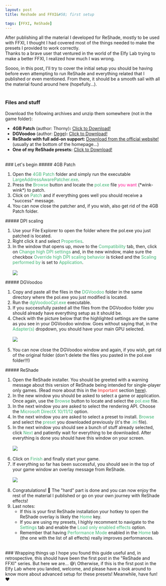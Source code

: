 ```yaml
---
layout: post
title: Reshade and FFXI&#58; first setup

tags: [FFXI, ReShade]
---
```


After publishing all the material I developed for ReShade, mostly to be used with FFXI, I thought I had covered most of the things needed to make the presets I provided to work correctly.\
Thanks to a brave user that ventured in the world of the Elfy Lab trying to make a better FFXI, I realized how much I was wrong.
<br>

Soooo, in this post, I'll try to cover the initial setup you should be having before even attempting to run ReShade and everything related that I published or even mentioned. From there, it should be a smooth sail with all the material found around here (hopefully...).
<br><br>
### Files and stuff
Download the following archives and unzip them somewhere (not in the game folder):
<ul>
	<li><b>4GB Patch</b> (author: Thorny)<b>:</b> <a href="/ElfyLab/downloads/4GB Patch.zip" download>Click to Download!</a></li>
	<li><b>DGVoodoo</b> (author: <a href="http://dege.freeweb.hu/" target="_blank">Dege</a>)<b>:</b> <a href="/ElfyLab/downloads/DGVoodoo.zip" download>Click to Download!</a></li>
	<li><b>ReShade with full add-on support: </b><a href="https://reshade.me/" target="_blank">Download from the official website!</a> (usually at the bottom of the homepage...)</li>
	<li><b>One of my ReShade presets:</b> <a href="/ElfyLab/downloads/FFXI_Reshade3_(by_arielfy).ini" download>Click to Download!</a></li>
</ul>
<br>
### Let's begin
##### 4GB Patch

<ol>
<li>Open the <span style="color:MediumSeaGreen;">4GB Patch</span> folder and simply run the executable <span style="color:MediumSeaGreen;">LargeAddressAwarePatcher.exe</span>.</li>
<li>Press the <span style="color:MediumSeaGreen;">Browse</span> button and locate the <span style="color:MediumSeaGreen;">pol.exe</span> file <span style="color:DeepPink;">you want</span> (&#42;wink-wink&#42;) to patch.</li>
<li>Click on <span style="color:MediumSeaGreen;">Patch</span> and if everything goes well you should receive a "success" message.</li>
<li>You can now close the patcher and, if you wish, also get rid of the 4GB Patch folder.</li>
</ol>
##### DPI scaling
<ol>
<li>Use your File Explorer to open the folder where the pol.exe you just patched is located.</li>
<li>Right click it and select <span style="color:MediumSeaGreen;">Properties</span>.</li>
<li>In the window that opens up, move to the <span style="color:MediumSeaGreen;">Compatibility</span> tab, then, click on <span style="color:MediumSeaGreen;">Change high DPI settings</span> and, in the new window, make sure the checkbox <span style="color:MediumSeaGreen;">Override high DPI scaling behavior</span> is ticked and the <span style="color:MediumSeaGreen;">Scaling performed by</span> is set to <span style="color:MediumSeaGreen;">Application</span>.<br><br></li>
<div class="custom-image-container-centered">
	<img src="/ElfyLab/img/posts/dpisettings.png" style="max-height: 450px;"/>
</div>
</ol>
##### DGVoodoo
<ol>
<li>Copy and paste all the files in the <span style="color:MediumSeaGreen;">DGVoodoo</span> folder in the same directory where the pol.exe you just modified is located.</li>
<li>Run the <span style="color:MediumSeaGreen;">dgVoodooCpl.exe</span> executable.</li>
<li>If you successfully pasted all the files from the DGVoodoo folder you should already have everything setup as it should be.</li>
<li>Check with the picture below that the highlighted settings are the same as you see in your DGVoodoo window. Goes without saying that, in the  <span style="color:MediumSeaGreen;">Adapter(s)</span> dropdown, you should have your main GPU selected.<br><br></li>
<div class="custom-image-container-centered">
	<img src="/ElfyLab/img/posts/dgvoodoo.png" style="max-height: 350px;"/>
</div><br>
<li>You can now close the DGVoodoo window and again, if you wish, get rid of the original folder (don't delete the files you pasted in the pol.exe folder!!!)</li>
</ol>
##### ReShade
<ol>
<li>Open the ReShade installer. You should be greeted with a warning message about this version of ReShade being intended for single-player only games. (Read more about this in the <span style="color:#ee2222;">Important</span> section <a href="https://ariel-logos.github.io/ElfyLab/ffxireshadepreset/" target="_blank">here</a>).</li>
<li>In the new window you should be asked to select a game or application. Once again, use the <span style="color:MediumSeaGreen;">Browse</span> button to locate and select the <span style="color:MediumSeaGreen;">pol.exe</span> file.</li>
<li>In the next window you are asked to select the rendering API. Choose the <span style="color:MediumSeaGreen;">Microsoft DirectX 10/11/12</span> option.</li>
<li>In the next window you are asked to select a preset to install. <span style="color:MediumSeaGreen;">Browse</span> and select the <span style="color:MediumSeaGreen;">preset</span> you downloaded previously (it's the <span style="color:MediumSeaGreen;">.ini</span> file).</li>
<li>In the next window you should see a bunch of stuff already selected, click <span style="color:MediumSeaGreen;">Next</span> and patiently wait for everything to be downloaded. After everything is done you should have this window on your screen.<br><br></li>
<div class="custom-image-container-centered">
	<img src="/ElfyLab/img/posts/reshadeinstall.png" style="max-height: 400px;"/>
</div><br>
<li>Click on <span style="color:MediumSeaGreen;">Finish</span> and finally start your game.</li>
<li>If everything so far has been successful, you should see in the top of your game window an overlay message from ReShade.<br><br></li>
<div class="custom-image-container-centered">
	<img src="/ElfyLab/img/posts/reshadeboot.png" style="max-height: 450px;"/>
</div><br>
<li>Congratulations! 🎉 The "hard" part is done and you can now enjoy the rest of the material I published or go on your own journey with ReShade effects!</li>
<li>Last notes:
<ul>
<li> If this is your first ReShade installation your hotkey to open the ReShade overlay is likely the <span style="color:MediumSeaGreen;">Home</span> key.</li>
<li> If you are using my presets, I highly recomment to navigate to the <span style="color:MediumSeaGreen;">Settings</span> tab and enable the <span style="color:MediumSeaGreen;">Load only enabled effects</span> option.</li>
<li>Remember that having <span style="color:MediumSeaGreen;">Performance Mode</span> enabled in the <span style="color:MediumSeaGreen;">Home</span> tab (the one with the list of all effects) really improves performances.</li>
</ul>
</li>
</ol>
<br>
### Wrapping things up
I hope you found this guide useful and, in retrospective, this should have been the first post in the "ReShade and FFXI" series. But here we are... 😅\
Otherwise, if this is the first post in the Elfy Lab where you landed, welcome, and please have a look around to know more about advanced setup for these presets!
Meanwhile, have fun! ❤️


